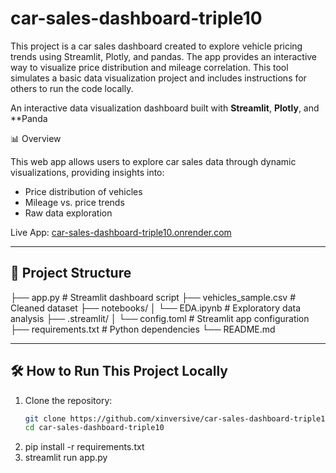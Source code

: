 # car-sales-dashboard-triple10

This project is a car sales dashboard created to explore vehicle pricing trends using Streamlit, Plotly, and pandas. The app provides an interactive way to visualize price distribution and mileage correlation. 
This tool simulates a basic data visualization project and includes instructions for others to run the code locally.


An interactive data visualization dashboard built with **Streamlit**, **Plotly**, and **Panda

📊 Overview

This web app allows users to explore car sales data through dynamic visualizations, providing insights into:

- Price distribution of vehicles
- Mileage vs. price trends
- Raw data exploration

Live App: [car-sales-dashboard-triple10.onrender.com](https://car-sales-dashboard-triple10.onrender.com)

---

## 📁 Project Structure

├── app.py # Streamlit dashboard script
├── vehicles_sample.csv # Cleaned dataset
├── notebooks/
│ └── EDA.ipynb # Exploratory data analysis
├── .streamlit/
│ └── config.toml # Streamlit app configuration
├── requirements.txt # Python dependencies
└── README.md

--------------------------------------------

## 🛠️ How to Run This Project Locally

1. Clone the repository:
   ```bash
   git clone https://github.com/xinversive/car-sales-dashboard-triple10.git
   cd car-sales-dashboard-triple10
2. pip install -r requirements.txt
3. streamlit run app.py


